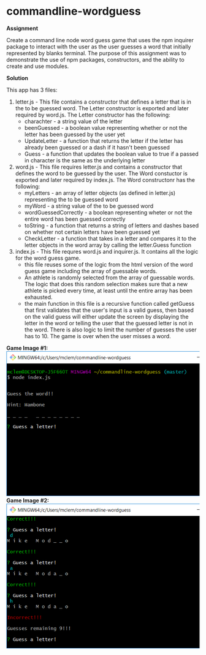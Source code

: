 # commandline-wordguess

**Assignment** 

Create a command line node word guess game that uses the npm inquirer package to interact with the user as the user guesses a word that initially represented by blanks terminal.  The purpose of this assignment was to demonstrate the use of npm packages, constructors, and the ability to create and use modules.  

**Solution** 

This app has 3 files:
1. letter.js - This file contains a constructor that defines a letter that is in the to be guessed word.  The Letter constructor is exported and later required by word.js. The Letter constructor has the following:
    - charachter - a string value of the letter
    - beenGuessed - a boolean value representing whether or not the letter has been guessed by the user yet
    - UpdateLetter - a function that returns the letter if the letter has already been guessed or a dash if it hasn't been guessed
    - Guess - a function that updates the boolean value to true if a passed in character is the same as the underlying letter
2. word.js - This file requires letter.js and contains a constructor that defines the word to be guessed by the user. The Word constuctor is exported and later required by index.js. The Word constructonr has the following:
    - myLetters - an array of letter objects (as defined in letter.js) representing the to be guessed word
    - myWord - a string value of the to be guessed word
    - wordGuessedCorrectly - a boolean representing wheter or not the entire word has been guessed correctly 
    - toString - a function that returns a string of letters and dashes based on whether not certain letters have been guessed yet
    - CheckLetter - a function that takes in a letter and compares it to the letter objects in the word array by calling the letter.Guess function
3. index.js - This file requres word.js and inquirer.js. It contains all the logic for the word guess game. 
    - this file reuses some of the logic from the html version of the word guess game including the array of guessable words.  
    - An athlete is randomly selected from the array of guessable words.  The logic that does this random selection makes sure that a new athlete is picked every time, at least until the entire array has been exhausted. 
    - the main function in this file is a recursive function called getGuess that first validates that the user's input is a valid guess, then based on the valid guess will either update the screen by displaying the letter in the word or telling the user that the guessed letter is not in the word.  There is also logic to limit the number of guesses the user has to 10.  The game is over when the user misses a word. 


**Game Image #1:** ![guess-a-letter](https://github.com/mwclemons/commandline-wordguess/raw/master/images/guess-a-letter.png)
**Game Image #2:** ![incorrect-guess](https://github.com/mwclemons/commandline-wordguess/raw/master/images/incorrect-guess.png)